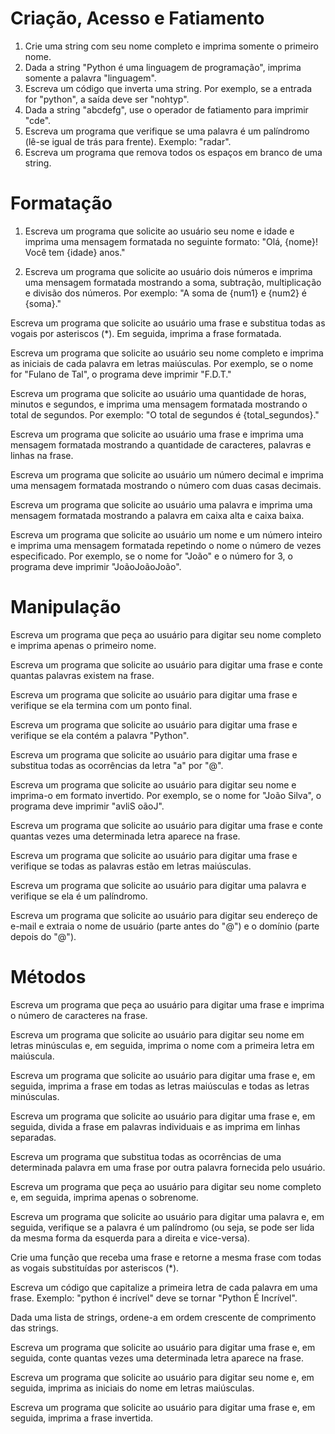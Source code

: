 # Criação, Acesso e Fatiamento

1. Crie uma string com seu nome completo e imprima somente o primeiro nome.
2. Dada a string "Python é uma linguagem de programação", imprima somente a palavra "linguagem".
3. Escreva um código que inverta uma string. Por exemplo, se a entrada for "python", a saída deve ser "nohtyp".
4. Dada a string "abcdefg", use o operador de fatiamento para imprimir "cde".
5. Escreva um programa que verifique se uma palavra é um palíndromo (lê-se igual de trás para frente). Exemplo: "radar".
6. Escreva um programa que remova todos os espaços em branco de uma string.

# Formatação

1. Escreva um programa que solicite ao usuário seu nome e idade e imprima uma mensagem formatada no seguinte formato: "Olá, {nome}! Você tem {idade} anos."

2. Escreva um programa que solicite ao usuário dois números e imprima uma mensagem formatada mostrando a soma, subtração, multiplicação e divisão dos números. Por exemplo: "A soma de {num1} e {num2} é {soma}."

Escreva um programa que solicite ao usuário uma frase e substitua todas as vogais por asteriscos (\*). Em seguida, imprima a frase formatada.

Escreva um programa que solicite ao usuário seu nome completo e imprima as iniciais de cada palavra em letras maiúsculas. Por exemplo, se o nome for "Fulano de Tal", o programa deve imprimir "F.D.T."

Escreva um programa que solicite ao usuário uma quantidade de horas, minutos e segundos, e imprima uma mensagem formatada mostrando o total de segundos. Por exemplo: "O total de segundos é {total_segundos}."

Escreva um programa que solicite ao usuário uma frase e imprima uma mensagem formatada mostrando a quantidade de caracteres, palavras e linhas na frase.

Escreva um programa que solicite ao usuário um número decimal e imprima uma mensagem formatada mostrando o número com duas casas decimais.

Escreva um programa que solicite ao usuário uma palavra e imprima uma mensagem formatada mostrando a palavra em caixa alta e caixa baixa.

Escreva um programa que solicite ao usuário um nome e um número inteiro e imprima uma mensagem formatada repetindo o nome o número de vezes especificado. Por exemplo, se o nome for "João" e o número for 3, o programa deve imprimir "JoãoJoãoJoão".

# Manipulação

Escreva um programa que peça ao usuário para digitar seu nome completo e imprima apenas o primeiro nome.

Escreva um programa que solicite ao usuário para digitar uma frase e conte quantas palavras existem na frase.

Escreva um programa que solicite ao usuário para digitar uma frase e verifique se ela termina com um ponto final.

Escreva um programa que solicite ao usuário para digitar uma frase e verifique se ela contém a palavra "Python".

Escreva um programa que solicite ao usuário para digitar uma frase e substitua todas as ocorrências da letra "a" por "@".

Escreva um programa que solicite ao usuário para digitar seu nome e imprima-o em formato invertido. Por exemplo, se o nome for "João Silva", o programa deve imprimir "avliS oãoJ".

Escreva um programa que solicite ao usuário para digitar uma frase e conte quantas vezes uma determinada letra aparece na frase.

Escreva um programa que solicite ao usuário para digitar uma frase e verifique se todas as palavras estão em letras maiúsculas.

Escreva um programa que solicite ao usuário para digitar uma palavra e verifique se ela é um palíndromo.

Escreva um programa que solicite ao usuário para digitar seu endereço de e-mail e extraia o nome de usuário (parte antes do "@") e o domínio (parte depois do "@").

# Métodos

Escreva um programa que peça ao usuário para digitar uma frase e imprima o número de caracteres na frase.

Escreva um programa que solicite ao usuário para digitar seu nome em letras minúsculas e, em seguida, imprima o nome com a primeira letra em maiúscula.

Escreva um programa que solicite ao usuário para digitar uma frase e, em seguida, imprima a frase em todas as letras maiúsculas e todas as letras minúsculas.

Escreva um programa que solicite ao usuário para digitar uma frase e, em seguida, divida a frase em palavras individuais e as imprima em linhas separadas.

Escreva um programa que substitua todas as ocorrências de uma determinada palavra em uma frase por outra palavra fornecida pelo usuário.

Escreva um programa que peça ao usuário para digitar seu nome completo e, em seguida, imprima apenas o sobrenome.

Escreva um programa que solicite ao usuário para digitar uma palavra e, em seguida, verifique se a palavra é um palíndromo (ou seja, se pode ser lida da mesma forma da esquerda para a direita e vice-versa).

Crie uma função que receba uma frase e retorne a mesma frase com todas as vogais substituídas por asteriscos (*).

Escreva um código que capitalize a primeira letra de cada palavra em uma frase. Exemplo: "python é incrível" deve se tornar "Python É Incrível".

Dada uma lista de strings, ordene-a em ordem crescente de comprimento das strings.

Escreva um programa que solicite ao usuário para digitar uma frase e, em seguida, conte quantas vezes uma determinada letra aparece na frase.

Escreva um programa que solicite ao usuário para digitar seu nome e, em seguida, imprima as iniciais do nome em letras maiúsculas.

Escreva um programa que solicite ao usuário para digitar uma frase e, em seguida, imprima a frase invertida.
